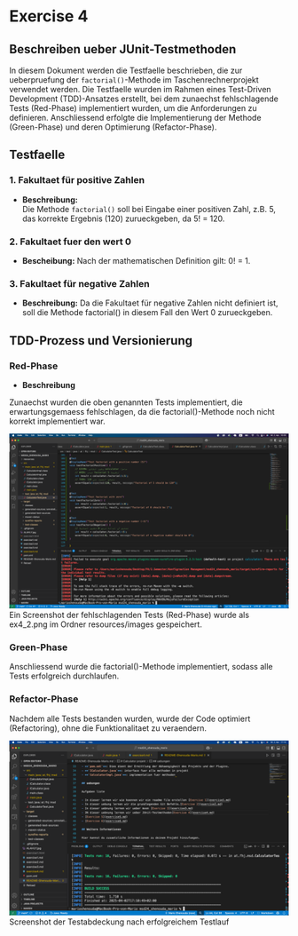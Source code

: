 # Exercise 4

## Beschreiben ueber JUnit-Testmethoden

In diesem Dokument werden die Testfaelle beschrieben, die zur ueberpruefung der `factorial()`-Methode im Taschenrechnerprojekt verwendet werden. Die Testfaelle wurden im Rahmen eines Test-Driven Development (TDD)-Ansatzes erstellt, bei dem zunaechst fehlschlagende Tests (Red-Phase) implementiert wurden, um die Anforderungen zu definieren. Anschliessend erfolgte die Implementierung der Methode (Green-Phase) und deren Optimierung (Refactor-Phase).

## Testfaelle

### 1. Fakultaet für positive Zahlen

- **Beschreibung:**  
  Die Methode `factorial()` soll bei Eingabe einer positiven Zahl, z.B. 5, das korrekte Ergebnis (120) zurueckgeben, da 5! = 120.

### 2. Fakultaet fuer den wert 0

- **Bescheibung:**
Nach der mathematischen Definition gilt: 0! = 1.

### 3. Fakultaet für negative Zahlen

- **Beschreibung:**
Da die Fakultaet für negative Zahlen nicht definiert ist, soll die Methode factorial() in diesem Fall den Wert 0 zurueckgeben.

## TDD-Prozess und Versionierung

### Red-Phase

- **Beschreibung**

Zunaechst wurden die oben genannten Tests implementiert, die erwartungsgemaess fehlschlagen, da die factorial()-Methode noch nicht korrekt implementiert war.

![RED-PHASE](resources/Images/ex4_2.png)
 Ein Screenshot der fehlschlagenden Tests (Red-Phase) wurde als ex4_2.png im Ordner resources/images gespeichert.

### Green-Phase

 Anschliessend wurde die factorial()-Methode implementiert, sodass alle Tests erfolgreich durchlaufen.

### Refactor-Phase

Nachdem alle Tests bestanden wurden, wurde der Code optimiert (Refactoring), ohne die Funktionalitaet zu veraendern.

![REFACTOR-PHASE](resources/Images/ex4_1.png)
Screenshot der Testabdeckung nach erfolgreichem Testlauf

